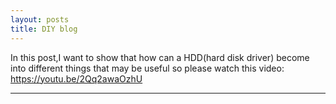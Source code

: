 ```yaml
---
layout: posts
title: DIY blog
---
```

In this post,I want to show that how can a HDD(hard disk driver) become into different things that may be useful
so please watch this video:
  <https://youtu.be/2Qq2awaOzhU>




---

